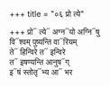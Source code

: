 +++
title = "०६ प्रो त्ये"

+++
प्रो᳓ त्ये᳓ अग्न᳓यो अग्नि᳓षु  
वि᳓श्वम् पुष्यन्ति वा᳓रियम्  
ते᳓ हिन्विरे त᳓ इन्विरे  
त᳓ इषण्यन्ति आनुष᳓ग्  
इ᳓षं स्तोतृ᳓भ्य आ᳓ भर